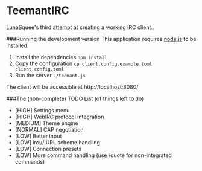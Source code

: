 # TeemantIRC
LunaSquee's third attempt at creating a working IRC client..

###Running the development version
This application requires [node.js](https://nodejs.org/) to be installed.

1. Install the dependencies `npm install`
2. Copy the configuration `cp client.config.example.toml client.config.toml`
3. Run the server `./teemant.js`

The client will be accessible at http://localhost:8080/

###The (non-complete) TODO List (of things left to do)

* [HIGH] Settings menu
* [HIGH] WebIRC protocol integration
* [MEDIUM] Theme engine
* [NORMAL] CAP negotiation
* [LOW] Better input
* [LOW] irc:// URL scheme handling
* [LOW] Connection presets
* [LOW] More command handling (use /quote for non-integrated commands)

